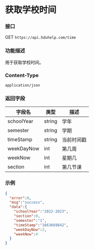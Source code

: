 # 获取学校时间

### 接口

GET `https://api.hduhelp.com/time`

### 功能描述

用于获取学校时间。

### Content-Type

`application/json`

### 返回字段

| 字段名        | 	类型    | 	描述   |
|------------|--------|-------|
| schoolYear | string | 学年    |
| semester   | string | 学期    |
| timeStamp  | string | 当前时间戳 |
| weekDayNow | int    | 第几周   |
| weekNow    | int    | 星期几   |
| section    | int    | 第几节课  |

### 示例
```json
{
  "error":0,
  "msg":"success",
  "data":{
    "schoolYear":"2022-2023",
    "section":0, 
    "semester":"1",
    "timeStamp":"1663669842",
    "weekDayNow":2,
    "weekNow":4
  }
}
```
